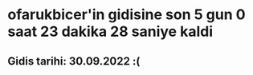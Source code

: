 # ofarukbicer'in gidisine son 5 gun 0 saat 23 dakika 28 saniye kaldi

## Gidis tarihi: 30.09.2022 :(